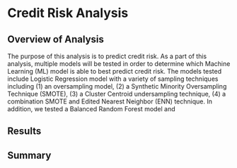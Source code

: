 # Credit Risk Analysis

## Overview of Analysis
The purpose of this analysis is to predict credit risk. As a part of this analysis, multiple models will be tested in order to determine which Machine Learning (ML) model is able to best predict credit risk. The models tested include Logistic Regression model with a variety of sampling techniques including (1) an oversampling model, (2) a Synthetic Minority Oversampling Technique (SMOTE), (3) a Cluster Centroid undersampling technique, (4) a combination SMOTE and Edited Nearest Neighbor (ENN) technique. In addition, we tested a Balanced Random Forest model and
  

## Results





## Summary

